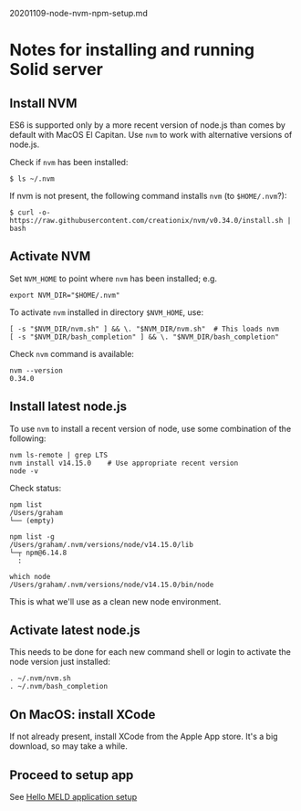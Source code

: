 20201109-node-nvm-npm-setup.md

# Notes for installing and running Solid server

## Install NVM

ES6 is supported only by a more recent version of node.js than comes by default with MacOS El Capitan.  Use `nvm` to work with alternative versions of node.js.

Check if `nvm` has been installed:

    $ ls ~/.nvm

If nvm is not present, the following command installs `nvm` (to `$HOME/.nvm`?):

    $ curl -o- https://raw.githubusercontent.com/creationix/nvm/v0.34.0/install.sh | bash


## Activate NVM

Set `NVM_HOME` to point where `nvm` has been installed; e.g.

    export NVM_DIR="$HOME/.nvm"

To activate `nvm` installed in directory `$NVM_HOME`, use:

    [ -s "$NVM_DIR/nvm.sh" ] && \. "$NVM_DIR/nvm.sh"  # This loads nvm
    [ -s "$NVM_DIR/bash_completion" ] && \. "$NVM_DIR/bash_completion"

Check `nvm` command is available:

    nvm --version
    0.34.0


## Install latest node.js

To use `nvm` to install a recent version of node, use some combination of the following:

    nvm ls-remote | grep LTS
    nvm install v14.15.0    # Use appropriate recent version
    node -v

Check status:

    npm list
    /Users/graham
    └── (empty)

    npm list -g
    /Users/graham/.nvm/versions/node/v14.15.0/lib
    └─┬ npm@6.14.8
      :

    which node
    /Users/graham/.nvm/versions/node/v14.15.0/bin/node

This is what we'll use as a clean new node environment.


## Activate latest node.js

This needs to be done for each new command shell or login to activate the node version just installed:

    . ~/.nvm/nvm.sh
    . ~/.nvm/bash_completion


## On MacOS: install XCode

If not already present, install XCode from the Apple App store.  It's a big download, so may take a while.


## Proceed to setup app

See [Hello MELD application setup](./20201109-hello-meld-setup.md)





